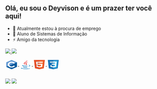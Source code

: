 ## Olá, eu sou o Deyvison e é um prazer ter você aqui!

- 🔭 Atualmente estou à procura de emprego
- 🌱 Aluno de Sistemas de Informação
- ⚡ Amigo da tecnologia

<div>
  <a href="https://github.com/DeyvisonDennis">
  <img height="150em" src="https://github-readme-stats.vercel.app/api?username=DeyvisonDennis&show_icons=true&theme=react&include_all_commits=true&count_private=true"/>
  <img height="150em" src="https://github-readme-stats.vercel.app/api/top-langs/?username=DeyvisonDennis&layout=compact&langs_count=7&theme=react"/>
</div>
<div style="display: inline_block"><br>
  <img align="center" alt="Deyvin-C" height="30" width="40" src="https://raw.githubusercontent.com/devicons/devicon/00f02ef57fb7601fd1ddcc2fe6fe670fef3ae3e4/icons/c/c-original.svg">
  <img align="center" alt="Deyvin-Java" height="30" width="40" src="https://raw.githubusercontent.com/devicons/devicon/00f02ef57fb7601fd1ddcc2fe6fe670fef3ae3e4/icons/java/java-original.svg">
  <img align="center" alt="Deyvin-HTML" height="30" width="40" src="https://raw.githubusercontent.com/devicons/devicon/master/icons/html5/html5-original.svg">
  <img align="center" alt="Deyvin-CSS" height="30" width="40" src="https://raw.githubusercontent.com/devicons/devicon/master/icons/css3/css3-original.svg">
</div>
  
  ##
 
<div> 
  <a href = "mailto:deyvisondennis.contato@gmail.com"><img src="https://img.shields.io/badge/-Gmail-%23333?style=for-the-badge&logo=gmail&logoColor=white" target="_blank"></a>
  <a href="https://www.linkedin.com/in/deyvison-dênnis-764a0420b/" target="_blank"><img src="https://img.shields.io/badge/-LinkedIn-%230077B5?style=for-the-badge&logo=linkedin&logoColor=white" target="_blank"></a> 
 
 
</div>
